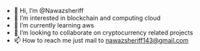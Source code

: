 - 👋 Hi, I’m @Nawazsheriff
- 👀 I’m interested in blockchain and computing cloud
- 🌱 I’m currently learning aws
- 💞️ I’m looking to collaborate on cryptocurrency related projects
- 📫 How to reach me just mail to nawazsheriff143@gmail.com

<!---
Nawazsheriff12/Nawazsheriff12 is a ✨ special ✨ repository because its `README.md` (this file) appears on your GitHub profile.
You can click the Preview link to take a look at your changes.
--->
